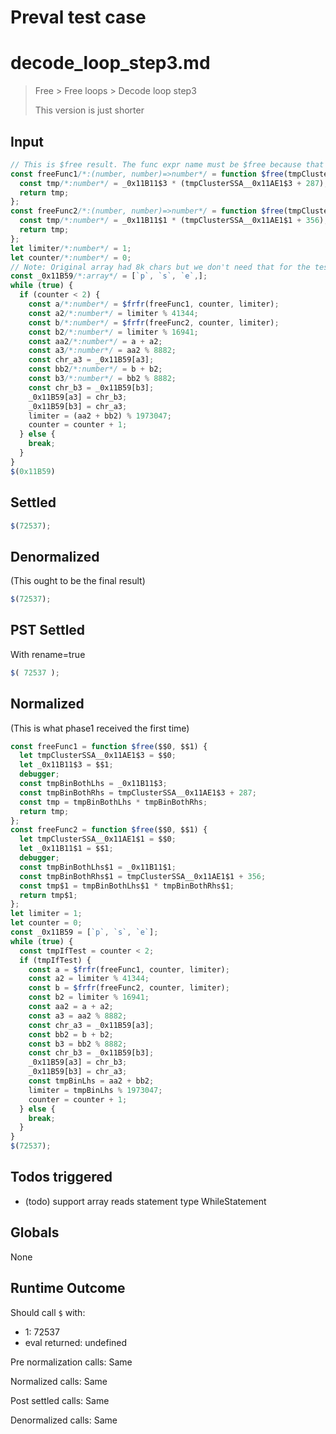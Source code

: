 # Preval test case

# decode_loop_step3.md

> Free > Free loops > Decode loop step3
>
> This version is just shorter

## Input

`````js filename=intro
// This is $free result. The func expr name must be $free because that's a $frfr constraint.
const freeFunc1/*:(number, number)=>number*/ = function $free(tmpClusterSSA__0x11AE1$3/*:number*/, _0x11B11$3/*:number*/) {
  const tmp/*:number*/ = _0x11B11$3 * (tmpClusterSSA__0x11AE1$3 + 287);
  return tmp;
};
const freeFunc2/*:(number, number)=>number*/ = function $free(tmpClusterSSA__0x11AE1$1/*:number*/, _0x11B11$1/*:number*/) {
  const tmp/*:number*/ = _0x11B11$1 * (tmpClusterSSA__0x11AE1$1 + 356);
  return tmp;
};
let limiter/*:number*/ = 1;
let counter/*:number*/ = 0;
// Note: Original array had 8k chars but we don't need that for the test
const _0x11B59/*:array*/ = [`p`, `s`, `e`,];
while (true) {
  if (counter < 2) {
    const a/*:number*/ = $frfr(freeFunc1, counter, limiter);
    const a2/*:number*/ = limiter % 41344;
    const b/*:number*/ = $frfr(freeFunc2, counter, limiter);
    const b2/*:number*/ = limiter % 16941;
    const aa2/*:number*/ = a + a2;
    const a3/*:number*/ = aa2 % 8882;
    const chr_a3 = _0x11B59[a3];
    const bb2/*:number*/ = b + b2;
    const b3/*:number*/ = bb2 % 8882;
    const chr_b3 = _0x11B59[b3];
    _0x11B59[a3] = chr_b3;
    _0x11B59[b3] = chr_a3;
    limiter = (aa2 + bb2) % 1973047;
    counter = counter + 1;
  } else {
    break;
  }
}
$(0x11B59)
`````


## Settled


`````js filename=intro
$(72537);
`````


## Denormalized
(This ought to be the final result)

`````js filename=intro
$(72537);
`````


## PST Settled
With rename=true

`````js filename=intro
$( 72537 );
`````


## Normalized
(This is what phase1 received the first time)

`````js filename=intro
const freeFunc1 = function $free($$0, $$1) {
  let tmpClusterSSA__0x11AE1$3 = $$0;
  let _0x11B11$3 = $$1;
  debugger;
  const tmpBinBothLhs = _0x11B11$3;
  const tmpBinBothRhs = tmpClusterSSA__0x11AE1$3 + 287;
  const tmp = tmpBinBothLhs * tmpBinBothRhs;
  return tmp;
};
const freeFunc2 = function $free($$0, $$1) {
  let tmpClusterSSA__0x11AE1$1 = $$0;
  let _0x11B11$1 = $$1;
  debugger;
  const tmpBinBothLhs$1 = _0x11B11$1;
  const tmpBinBothRhs$1 = tmpClusterSSA__0x11AE1$1 + 356;
  const tmp$1 = tmpBinBothLhs$1 * tmpBinBothRhs$1;
  return tmp$1;
};
let limiter = 1;
let counter = 0;
const _0x11B59 = [`p`, `s`, `e`];
while (true) {
  const tmpIfTest = counter < 2;
  if (tmpIfTest) {
    const a = $frfr(freeFunc1, counter, limiter);
    const a2 = limiter % 41344;
    const b = $frfr(freeFunc2, counter, limiter);
    const b2 = limiter % 16941;
    const aa2 = a + a2;
    const a3 = aa2 % 8882;
    const chr_a3 = _0x11B59[a3];
    const bb2 = b + b2;
    const b3 = bb2 % 8882;
    const chr_b3 = _0x11B59[b3];
    _0x11B59[a3] = chr_b3;
    _0x11B59[b3] = chr_a3;
    const tmpBinLhs = aa2 + bb2;
    limiter = tmpBinLhs % 1973047;
    counter = counter + 1;
  } else {
    break;
  }
}
$(72537);
`````


## Todos triggered


- (todo) support array reads statement type WhileStatement


## Globals


None


## Runtime Outcome


Should call `$` with:
 - 1: 72537
 - eval returned: undefined

Pre normalization calls: Same

Normalized calls: Same

Post settled calls: Same

Denormalized calls: Same

